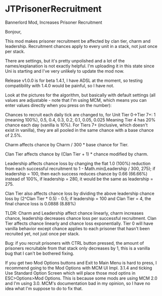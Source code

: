 # JTPrisonerRecruitment
 Bannerlord Mod, Increases Prisoner Recruitment

Bonjour,

This mod makes prisoner recruitment be affected by clan tier, charm and leadership. Recruitment chances apply to every unit in a stack, not just once per stack.

There are settings, but it's pretty unpolished and a lot of the names/explanation is not exactly helpful. I'm uploading it in this state since Uni is starting and I've very unlikely to update the mod now.

Release v1.0.0 is for beta 1.4.1, I have ADSL at the moment, so testing compatibility with 1.4.0 would be painful, so I have not.

Look at the pictures for the algorithm, but basically with default settings (all values are adjustable - note that I'm using MCM, which means you can enter values directly when you press on the number):

Chances to recruit each daily tick are changed to, for Unit Tier 0->Tier 7+: 1 (meaning 100%), 0.5, 0.4, 0.3, 0.2, 0.1, 0.05, 0.025 Meaning Tier 4 has 20% chance each day (vanilla is 10%). For Tiers 7+ (inclusive, which doesn't exist in vanilla), they are all pooled in the same chance with a base chance of 2.5%.

Charm affects chance by Charm / 300 * base chance for Tier.

Clan Tier affects chance by (Clan Tier + 1) * chance modified by charm.

Leadership affects chance loss by changing the flat 1.0 (100%) reduction from each successful recruitment to 1 - Math.min(Leadership / 300, 275); if leadership = 100, then each success reduces chance by 0.66 (66.66%) instead of 100%, if leadership = 280, it would be the same as leadership = 275.

Clan Tier also affects chance loss by dividing the above leadership chance loss by (2^Clan Tier * 0.5) - 0.5; if leadership = 100 and Clan Tier = 4, the final chance loss is 0.0888 (8.88%)

TLDR: Charm and Leadership affect chance linearly, charm increases chance, leadership decreases chance loss per successful recruitment. Clan Tier affects chance linearly and chance loss exponentially. Tier 0 will have vanilla behavior except chance applies to each prisoner that hasn't been recruited yet, not just once per stack.

Bug: if you recruit prisoners with CTRL button pressed, the amount of prisoners recruitable from that stack only decreases by 1, this is a vanilla bug that I can't be bothered fixing.

If you get two Mod Options buttons and Exit to Main Menu is hard to press, I recommend going to the Mod Options with MCM UI Impl. 3.1.4 and ticking Use Standard Option Screen which will place those mod optins in ESC>Options>Mod Options. This is because some mods are using MCM 2.0 and I'm using 3.0. MCM's documentation bad in my opinion, so I have no idea what I'm suppose to do to fix that.

